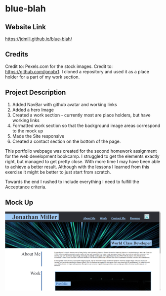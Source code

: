 # blue-blah

## Website Link
https://jdmill.github.io/blue-blah/
## Credits

Credit to: Pexels.com for the stock images.
Credit to: https://github.com/jonobr1. I cloned a repository and used it as a place holder for a part of my work section.
## Project Description

1. Added NavBar with github avatar and working links
2. Added a hero Image
3. Created a work section - currently most are place holders, but have working links
4. Formatted work section so that the background image areas correspond to the mock up
5. Made the Site responsive
6. Created a contact section on the bottom of the page.

This portfolio webpage was created for the second homework assignment for the web development bookcamp. I struggled to get the elements exactly right, but managed to get pretty close. With more time I may have been able to achieve a better result. Although with the lessons I learned from this exercise it might be better to just start from scratch.

Towards the end I rushed to include everything I need to fulfill the Acceptance criteria.

## Mock Up

![portfolio-image](./assets/images/Website-image.png)
